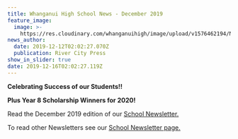 ```yaml
---
title: Whanganui High School News - December 2019
feature_image:
  image: >-
    https://res.cloudinary.com/whanganuihigh/image/upload/v1576462194/News/DECEMBER_2019_rivercity-press-web-_002.jpg
news_author:
  date: 2019-12-12T02:02:27.070Z
  publication: River City Press
show_in_slider: true
date: 2019-12-16T02:02:27.119Z
---
```

**Celebrating Success of our Students!!**

**Plus Year 8 Scholarship Winners for 2020!**

Read the December 2019 edition of our [School Newsletter.](https://res.cloudinary.com/whanganuihigh/image/upload/v1575853998/newsletters/DECEMBER_2019_rivercity_press_web.ai)

To read other Newsletters see our [School Newsletter page.](https://www.whanganuihigh.school.nz/news-and-events/school-newsletters/)
